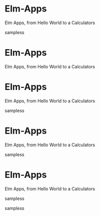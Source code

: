 # Elm-Apps
Elm Apps, from Hello World to a Calculators


sampless

# Elm-Apps
Elm Apps, from Hello World to a Calculators

# Elm-Apps
Elm Apps, from Hello World to a Calculators


sampless
# Elm-Apps
Elm Apps, from Hello World to a Calculators


sampless


# Elm-Apps
Elm Apps, from Hello World to a Calculators


sampless









sampless







